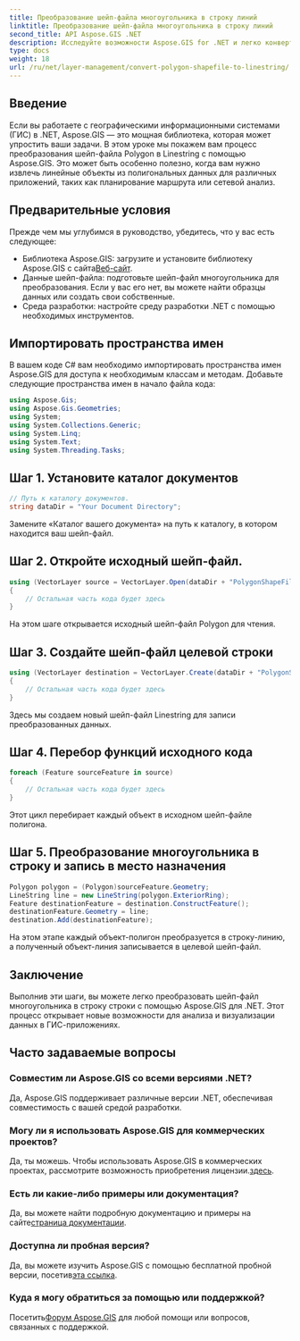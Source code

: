 ```yaml
---
title: Преобразование шейп-файла многоугольника в строку линий
linktitle: Преобразование шейп-файла многоугольника в строку линий
second_title: API Aspose.GIS .NET
description: Исследуйте возможности Aspose.GIS for .NET и легко конвертируйте шейп-файлы полигонов в строки линий. Ускорьте свое развитие ГИС уже сегодня!
type: docs
weight: 18
url: /ru/net/layer-management/convert-polygon-shapefile-to-linestring/
---
```

## Введение
Если вы работаете с географическими информационными системами (ГИС) в .NET, Aspose.GIS — это мощная библиотека, которая может упростить ваши задачи. В этом уроке мы покажем вам процесс преобразования шейп-файла Polygon в Linestring с помощью Aspose.GIS. Это может быть особенно полезно, когда вам нужно извлечь линейные объекты из полигональных данных для различных приложений, таких как планирование маршрута или сетевой анализ.
## Предварительные условия
Прежде чем мы углубимся в руководство, убедитесь, что у вас есть следующее:
-  Библиотека Aspose.GIS: загрузите и установите библиотеку Aspose.GIS с сайта[Веб-сайт](https://releases.aspose.com/gis/net/).
- Данные шейп-файла: подготовьте шейп-файл многоугольника для преобразования. Если у вас его нет, вы можете найти образцы данных или создать свои собственные.
- Среда разработки: настройте среду разработки .NET с помощью необходимых инструментов.
## Импортировать пространства имен
В вашем коде C# вам необходимо импортировать пространства имен Aspose.GIS для доступа к необходимым классам и методам. Добавьте следующие пространства имен в начало файла кода:
```csharp
using Aspose.Gis;
using Aspose.Gis.Geometries;
using System;
using System.Collections.Generic;
using System.Linq;
using System.Text;
using System.Threading.Tasks;
```
## Шаг 1. Установите каталог документов
```csharp
// Путь к каталогу документов.
string dataDir = "Your Document Directory";
```
Замените «Каталог вашего документа» на путь к каталогу, в котором находится ваш шейп-файл.
## Шаг 2. Откройте исходный шейп-файл.
```csharp
using (VectorLayer source = VectorLayer.Open(dataDir + "PolygonShapeFile.shp", Drivers.Shapefile))
{
    // Остальная часть кода будет здесь
}
```
На этом шаге открывается исходный шейп-файл Polygon для чтения.
## Шаг 3. Создайте шейп-файл целевой строки
```csharp
using (VectorLayer destination = VectorLayer.Create(dataDir + "PolygonShapeFileToLineShapeFile_out.shp", Drivers.Shapefile))
{
    // Остальная часть кода будет здесь
}
```
Здесь мы создаем новый шейп-файл Linestring для записи преобразованных данных.
## Шаг 4. Перебор функций исходного кода
```csharp
foreach (Feature sourceFeature in source)
{
    // Остальная часть кода будет здесь
}
```
Этот цикл перебирает каждый объект в исходном шейп-файле полигона.
## Шаг 5. Преобразование многоугольника в строку и запись в место назначения
```csharp
Polygon polygon = (Polygon)sourceFeature.Geometry;
LineString line = new LineString(polygon.ExteriorRing);
Feature destinationFeature = destination.ConstructFeature();
destinationFeature.Geometry = line;
destination.Add(destinationFeature);
```
На этом этапе каждый объект-полигон преобразуется в строку-линию, а полученный объект-линия записывается в целевой шейп-файл.
## Заключение
Выполнив эти шаги, вы можете легко преобразовать шейп-файл многоугольника в строку строки с помощью Aspose.GIS для .NET. Этот процесс открывает новые возможности для анализа и визуализации данных в ГИС-приложениях.

## Часто задаваемые вопросы
### Совместим ли Aspose.GIS со всеми версиями .NET?
Да, Aspose.GIS поддерживает различные версии .NET, обеспечивая совместимость с вашей средой разработки.
### Могу ли я использовать Aspose.GIS для коммерческих проектов?
 Да, ты можешь. Чтобы использовать Aspose.GIS в коммерческих проектах, рассмотрите возможность приобретения лицензии.[здесь](https://purchase.aspose.com/buy).
### Есть ли какие-либо примеры или документация?
 Да, вы можете найти подробную документацию и примеры на сайте[страница документации](https://reference.aspose.com/gis/net/).
### Доступна ли пробная версия?
 Да, вы можете изучить Aspose.GIS с помощью бесплатной пробной версии, посетив[эта ссылка](https://releases.aspose.com/).
### Куда я могу обратиться за помощью или поддержкой?
 Посетить[Форум Aspose.GIS](https://forum.aspose.com/c/gis/33) для любой помощи или вопросов, связанных с поддержкой.